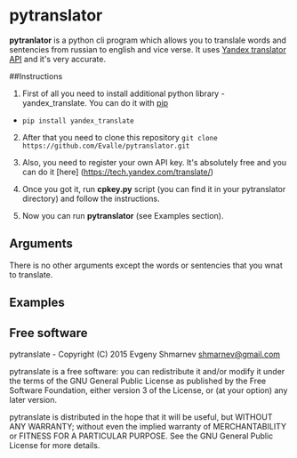 # pytranslator

**pytranlator** is a python cli program which allows you to translale words and sentencies from russian to english and vice verse. It uses [Yandex translator API](https://tech.yandex.com/translate/) and it's very accurate. 

##Instructions
1) First of all you need to install additional python library - yandex_translate. You can do it with [pip](https://pypi.python.org/pypi/pip) 

- ```pip install yandex_translate```

2) After that you need to clone this repository ```git clone https://github.com/Evalle/pytranslator.git```

3) Also, you need to register your own API key. It's absolutely free and you can do it [here] (https://tech.yandex.com/translate/)

4) Once you got it, run **cpkey.py** script (you can find it in your pytranslator directory) and follow the instructions.

5) Now you can run **pytranslator** (see Examples section).

## Arguments
There is no other arguments except the words or sentencies that you wnat to translate. 

## Examples

## Free software

pytranslate - Copyright (C) 2015 Evgeny Shmarnev shmarnev@gmail.com

pytranslate is a free software: you can redistribute it and/or modify it under the terms of the GNU General Public License as published by the Free Software Foundation, either version 3 of the License, or (at your option) any later version.

pytranslate is distributed in the hope that it will be useful, but WITHOUT ANY WARRANTY; without even the implied warranty of MERCHANTABILITY or FITNESS FOR A PARTICULAR PURPOSE. See the GNU General Public License for more details.
